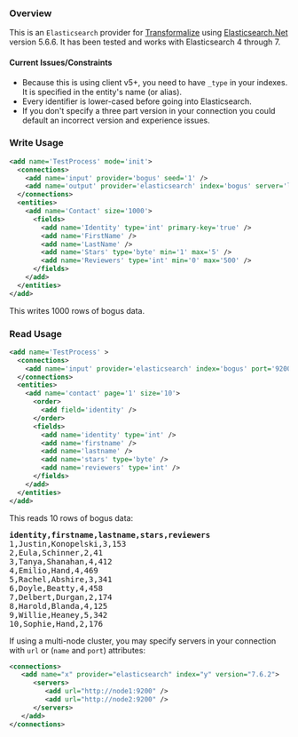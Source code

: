 ### Overview

This is an `Elasticsearch` provider for [Transformalize](https://github.com/dalenewman/Transformalize) 
using [Elasticsearch.Net](https://github.com/elastic/elasticsearch-net) version 5.6.6. 
It has been tested and works with Elasticsearch 4 through 7.

#### Current Issues/Constraints
- Because this is using client v5+, you 
need to have `_type` in your indexes. It is specified in 
the entity's name (or alias).
- Every identifier is lower-cased before going into Elasticsearch.
- If you don't specify a three part version in your connection 
you could default an incorrect version and experience issues.
 
### Write Usage

```xml
<add name='TestProcess' mode='init'>
  <connections>
    <add name='input' provider='bogus' seed='1' />
    <add name='output' provider='elasticsearch' index='bogus' server='localhost' port='9200' version='7.6.2' />
  </connections>
  <entities>
    <add name='Contact' size='1000'>
      <fields>
        <add name='Identity' type='int' primary-key='true' />
        <add name='FirstName' />
        <add name='LastName' />
        <add name='Stars' type='byte' min='1' max='5' />
        <add name='Reviewers' type='int' min='0' max='500' />
      </fields>
    </add>
  </entities>
</add>
```

This writes 1000 rows of bogus data.

### Read Usage

```xml
<add name='TestProcess' >
  <connections>
    <add name='input' provider='elasticsearch' index='bogus' port='9200' version='7.6.2' />
  </connections>
  <entities>
    <add name='contact' page='1' size='10'>
      <order>
        <add field='identity' />
      </order>
      <fields>
        <add name='identity' type='int' />
        <add name='firstname' />
        <add name='lastname' />
        <add name='stars' type='byte' />
        <add name='reviewers' type='int' />
      </fields>
    </add>
  </entities>
</add>
```

This reads 10 rows of bogus data:

<pre>
<strong>identity,firstname,lastname,stars,reviewers</strong>
1,Justin,Konopelski,3,153
2,Eula,Schinner,2,41
3,Tanya,Shanahan,4,412
4,Emilio,Hand,4,469
5,Rachel,Abshire,3,341
6,Doyle,Beatty,4,458
7,Delbert,Durgan,2,174
8,Harold,Blanda,4,125
9,Willie,Heaney,5,342
10,Sophie,Hand,2,176</pre>

If using a multi-node cluster, you may specify servers in your connection with `url` or (`name` and `port`) attributes:

```xml
<connections>
   <add name="x" provider="elasticsearch" index="y" version="7.6.2">
      <servers>
         <add url="http://node1:9200" />
         <add url="http://node2:9200" />
      </servers>
   </add>
</connections>
```